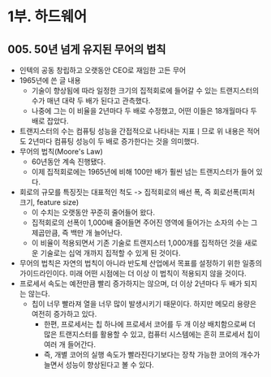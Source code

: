 # 1부. 하드웨어

## 005. 50년 넘게 유지된 무어의 법칙

- 인텍의 공동 창립하고 오랫동안 CEO로 재임한 고든 무어
- 1965년에 쓴 글 내용
  - 기술이 향상됨에 따라 일정한 크기의 집적회로에 들어갈 수 있는 트랜지스터의 수가 매년 대략 두 배가 된다고 관측했다.
  - 나중에 그는 이 비율을 2년마다 두 배로 수정했고, 어떤 이들은 18개월마다 두 배로 잡았다.
- 트랜지스터의 수는 컴퓨팅 성능을 간접적으로 나타내는 지표ㅣ므로 위 내용은 적어도 2년마다 컴퓨팅 성능이 두 배로 증가한다는 것을 의미했다.
- 무어의 법칙(Moore's Law)
  - 60년동안 계속 진행됐다.
  - 이제 집적회로에는 1965년에 비해 100만 배가 훨씬 넘는 트랜지스터가 들어 있다.
- 회로의 규모를 특징짓는 대표적인 척도 -> 집적회로의 배선 폭, 즉 회로선폭(피처 크기, feature size)
  - 이 수치는 오랫동안 꾸준히 줄어들어 왔다.
  - 집적회로의 선폭이 1,000배 줄어들면 주어진 영역에 들어가는 소자의 수는 그 제곱만큼, 즉 백만 개 늘어난다.
  - 이 비율이 적용되면서 기존 기술로 트랜지스터 1,000개를 집적하던 것을 새로운 기술로는 십억 개까지 집적할 수 있게 된 것이다.
- 무어의 법칙은 자연의 법칙이 아니라 반도체 산업에서 목표를 설정하기 위한 일종의 가이드라인이다. 미래 어떤 시점에는 더 이상 이 법칙이 적용되지 않을 것이다.
- 프로세서 속도는 예전만큼 빨리 증가하지는 않으며, 더 이상 2년마다 두 배가 되지는 않는다.
  - 칩이 너무 빨라져 열을 너무 많이 발생시키기 때문이다. 하지만 메모리 용량은 여전히 증가하고 있다.
    - 한편, 프로세서는 칩 하나에 프로세서 코어를 두 개 이상 배치함으로써 더 많은 트랜지스터를 활용할 수 있고, 컴퓨터 시스템에는 흔히 프로세서 칩이 여러 개 들어간다.
    - 즉, 개별 코어의 실행 속도가 빨라진다기보다는 장착 가능한 코어의 개수가 늘면서 성능이 향상된다고 볼 수 있다.

